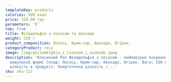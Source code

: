 ```yaml
---
templateKey: products
calories: 500 ккал
price: 319.00 грн
parameters: '5'
top: true
title: Філадельфія з лососем та авокадо
weight: 320 г
product_composition: Лосось, Крем-сир, Авокадо, Огірок.
categoryProduct: roly
image: /img/philadelphia_z_lososem_i_avokado.jpeg
description: 'Класичний Рол Філадельфія з лососем - неймовірне поєднання у
  вишуканій формі Склад: Лосось, Крем-сир, Авокадо, Огірок. Вага: 320 г. Харчова
  цінність в продукті: Енергетична цінність /...'
sku: sku-111
---
```

